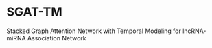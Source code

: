 # SGAT-TM
Stacked Graph Attention Network with Temporal Modeling for lncRNA-miRNA Association Network
